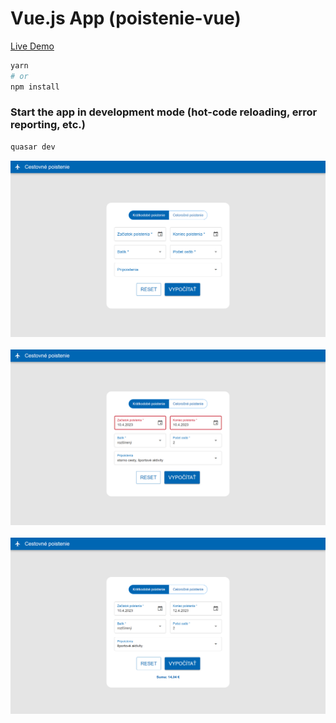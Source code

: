 # Vue.js App (poistenie-vue)

[Live Demo](https://lemonrick.github.io/poistenie-vue/)


```bash
yarn
# or
npm install
```

### Start the app in development mode (hot-code reloading, error reporting, etc.)
```bash
quasar dev
```

<p>
<img src="img/1.png" width="600"/>
&nbsp;
<img src="img/2.png" width="600"/>
&nbsp;
<img src="img/3.png" width="600"/>
</p>
